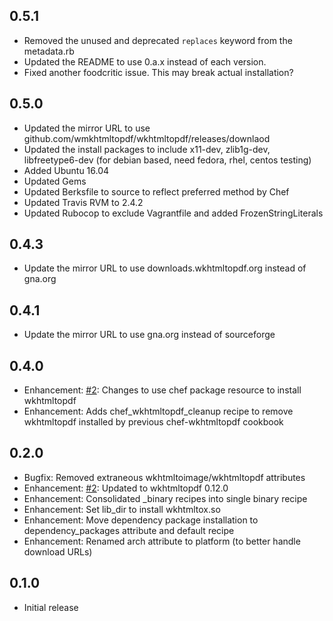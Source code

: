 ## 0.5.1

* Removed the unused and deprecated `replaces` keyword from the metadata.rb
* Updated the README to use 0.a.x instead of each version.
* Fixed another foodcritic issue. This may break actual installation?

## 0.5.0

* Updated the mirror URL to use github.com/wmkhtmltopdf/wkhtmltopdf/releases/downlaod
* Updated the install packages to include x11-dev, zlib1g-dev, libfreetype6-dev (for debian based, need fedora, rhel, centos testing)
* Added Ubuntu 16.04
* Updated Gems
* Updated Berksfile to source to reflect preferred method by Chef
* Updated Travis RVM to 2.4.2
* Updated Rubocop to exclude Vagrantfile and added FrozenStringLiterals

## 0.4.3

* Update the mirror URL to use downloads.wkhtmltopdf.org instead of gna.org

## 0.4.1

* Update the mirror URL to use gna.org instead of sourceforge

## 0.4.0

* Enhancement: [#2]: Changes to use chef package resource to install wkhtmltopdf
* Enhancement: Adds chef_wkhtmltopdf_cleanup recipe to remove wkhtmltopdf installed by previous chef-wkhtmltopdf cookbook

## 0.2.0

* Bugfix: Removed extraneous wkhtmltoimage/wkhtmltopdf attributes
* Enhancement: [#2][]: Updated to wkhtmltopdf 0.12.0
* Enhancement: Consolidated _binary recipes into single binary recipe
* Enhancement: Set lib_dir to install wkhtmltox.so
* Enhancement: Move dependency package installation to dependency_packages attribute and default recipe
* Enhancement: Renamed arch attribute to platform (to better handle download URLs)

## 0.1.0

* Initial release

[#2]: https://github.com/bflad/chef-wkhtmltopdf/issues/2
